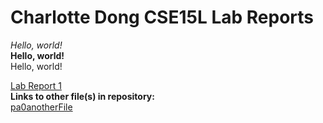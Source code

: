 # Charlotte Dong CSE15L Lab Reports
*Hello, world!*  
**Hello, world!**  
Hello, world!  
  
[Lab Report 1](https://cducsdcse.github.io/cse15l-lab-reports/lab-report-1-week-0.html)  
**Links to other file(s) in repository:**  
[pa0anotherFile](https://cducsdcse.github.io/cse15l-lab-reports/pa0anotherFile.html)